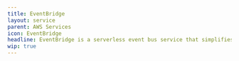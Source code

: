```yaml
---
title: EventBridge
layout: service
parent: AWS Services
icon: EventBridge
headline: EventBridge is a serverless event bus service that simplifies the integration and delivery of events across various AWS services and third-party applications.
wip: true
---
```

